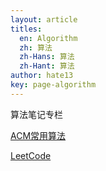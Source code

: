 ```yaml
---
layout: article
titles:
  en: Algorithm
  zh: 算法
  zh-Hans: 算法
  zh-Hant: 算法
author: hate13
key: page-algorithm
---
```


算法笔记专栏

[ACM常用算法]([https://hate13.com/2020/01/10/ACM%E5%B8%B8%E7%94%A8%E7%AE%97%E6%B3%95.html](https://hate13.com/2020/01/10/ACM常用算法.html))

[LeetCode](https://hate13.com/2020/01/10/LeetCode.html)

